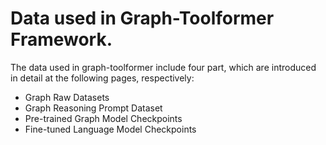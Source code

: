 # Data used in Graph-Toolformer Framework.

The data used in graph-toolformer include four part, which are introduced in detail at the following pages, respectively:

- Graph Raw Datasets
- Graph Reasoning Prompt Dataset
- Pre-trained Graph Model Checkpoints
- Fine-tuned Language Model Checkpoints
